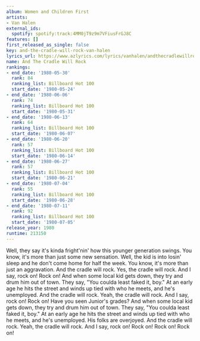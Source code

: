 ```yaml
---
album: Women and Children First
artists:
- Van Halen
external_ids:
  spotify: spotify:track:4MM0jT9z9m7VFiusFrGJ8C
features: []
first_released_as_single: false
key: and-the-cradle-will-rock-van-halen
lyrics_url: https://www.azlyrics.com/lyrics/vanhalen/andthecradlewillrock.html
name: And The Cradle Will Rock
rankings:
- end_date: '1980-05-30'
  rank: 84
  ranking_list: Billboard Hot 100
  start_date: '1980-05-24'
- end_date: '1980-06-06'
  rank: 74
  ranking_list: Billboard Hot 100
  start_date: '1980-05-31'
- end_date: '1980-06-13'
  rank: 64
  ranking_list: Billboard Hot 100
  start_date: '1980-06-07'
- end_date: '1980-06-20'
  rank: 57
  ranking_list: Billboard Hot 100
  start_date: '1980-06-14'
- end_date: '1980-06-27'
  rank: 57
  ranking_list: Billboard Hot 100
  start_date: '1980-06-21'
- end_date: '1980-07-04'
  rank: 55
  ranking_list: Billboard Hot 100
  start_date: '1980-06-28'
- end_date: '1980-07-11'
  rank: 92
  ranking_list: Billboard Hot 100
  start_date: '1980-07-05'
release_year: 1980
runtime: 213150
---
```

Well, they say it's kinda fright'nin' how this younger generation swings. 
You know, it's more than just some new sensation. 
Well, the kid is into losin' sleep and he don't come home for half the week. 
You know, it's more than just an aggravation. 
And the cradle will rock. 
Yes, the cradle will rock. 
And I say, rock on! 
Rock on! 
And when some local kid gets down, they try and drum him out of town. 
They say, "You coulda least faked it, boy." 
At an early age he hits the street and winds up tied with who he meets, and he's unemployed. 
And the cradle will rock. 
Yeah, the cradle will rock. 
And I say, rock on! 
Rock on! 
Have you seen Junior's grades? 
And when some local kid gets down, they try and drum him out of town. 
They say, "You coulda least faked it, boy." 
At an early age he hits the street and winds up tied with who he meets, and he's unemployed.
His folks are overjoyed. 
And the cradle will rock. 
Yeah, the cradle will rock. 
And I say, rock on! 
Rock on! 
Rock on! 
Rock on!
